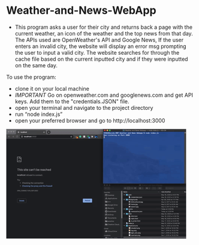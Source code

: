 # Weather-and-News-WebApp
- This program asks a user for their city and returns back a page with the current weather, an icon of the weather and the top news from that day. The APIs used are OpenWeather's API and Google News, If the user enters an invalid city, the website will display an error msg prompting the user to input a valid city. The website searches for through the cache file based on the current inputted city and if they were inputted on the same day.

To use the program: 
- clone it on your local machine 
- *IMPORTANT* Go on openweather.com and googlenews.com and get API keys. Add them to the "credentials.JSON" file.
- open your terminal and navigate to the project directory
- run “node index.js”
- open your preferred browser and go to http://localhost:3000 

![](weathernews.gif)
